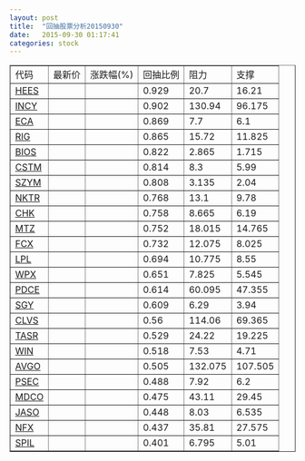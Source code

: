 ```yaml
---
layout: post
title:  "回抽股票分析20150930"
date:   2015-09-30 01:17:41
categories: stock
---
```

<script type="text/javascript">
var stockList = []
stockList.push('gb_hees');
stockList.push('gb_incy');
stockList.push('gb_eca');
stockList.push('gb_rig');
stockList.push('gb_bios');
stockList.push('gb_cstm');
stockList.push('gb_szym');
stockList.push('gb_nktr');
stockList.push('gb_chk');
stockList.push('gb_mtz');
stockList.push('gb_fcx');
stockList.push('gb_lpl');
stockList.push('gb_wpx');
stockList.push('gb_pdce');
stockList.push('gb_sgy');
stockList.push('gb_clvs');
stockList.push('gb_tasr');
stockList.push('gb_win');
stockList.push('gb_avgo');
stockList.push('gb_psec');
stockList.push('gb_mdco');
stockList.push('gb_jaso');
stockList.push('gb_nfx');
stockList.push('gb_spil');
</script>
<table border="1">
 <tr>
 <td>代码</td>
 <td>最新价</td>
 <td>涨跌幅(%)</td>
 <td>回抽比例</td>
 <td>阻力</td>
 <td>支撑</td>
</tr>
  <tr id="hees">
  <td><a href="http://stock.finance.sina.com.cn/usstock/quotes/HEES.html" target="_blank">HEES</a></td><td></td><td></td><td>0.929</td><td>20.7</td><td>16.21</td></tr>
  <tr id="incy">
  <td><a href="http://stock.finance.sina.com.cn/usstock/quotes/INCY.html" target="_blank">INCY</a></td><td></td><td></td><td>0.902</td><td>130.94</td><td>96.175</td></tr>
  <tr id="eca">
  <td><a href="http://stock.finance.sina.com.cn/usstock/quotes/ECA.html" target="_blank">ECA</a></td><td></td><td></td><td>0.869</td><td>7.7</td><td>6.1</td></tr>
  <tr id="rig">
  <td><a href="http://stock.finance.sina.com.cn/usstock/quotes/RIG.html" target="_blank">RIG</a></td><td></td><td></td><td>0.865</td><td>15.72</td><td>11.825</td></tr>
  <tr id="bios">
  <td><a href="http://stock.finance.sina.com.cn/usstock/quotes/BIOS.html" target="_blank">BIOS</a></td><td></td><td></td><td>0.822</td><td>2.865</td><td>1.715</td></tr>
  <tr id="cstm">
  <td><a href="http://stock.finance.sina.com.cn/usstock/quotes/CSTM.html" target="_blank">CSTM</a></td><td></td><td></td><td>0.814</td><td>8.3</td><td>5.99</td></tr>
  <tr id="szym">
  <td><a href="http://stock.finance.sina.com.cn/usstock/quotes/SZYM.html" target="_blank">SZYM</a></td><td></td><td></td><td>0.808</td><td>3.135</td><td>2.04</td></tr>
  <tr id="nktr">
  <td><a href="http://stock.finance.sina.com.cn/usstock/quotes/NKTR.html" target="_blank">NKTR</a></td><td></td><td></td><td>0.768</td><td>13.1</td><td>9.78</td></tr>
  <tr id="chk">
  <td><a href="http://stock.finance.sina.com.cn/usstock/quotes/CHK.html" target="_blank">CHK</a></td><td></td><td></td><td>0.758</td><td>8.665</td><td>6.19</td></tr>
  <tr id="mtz">
  <td><a href="http://stock.finance.sina.com.cn/usstock/quotes/MTZ.html" target="_blank">MTZ</a></td><td></td><td></td><td>0.752</td><td>18.015</td><td>14.765</td></tr>
  <tr id="fcx">
  <td><a href="http://stock.finance.sina.com.cn/usstock/quotes/FCX.html" target="_blank">FCX</a></td><td></td><td></td><td>0.732</td><td>12.075</td><td>8.025</td></tr>
  <tr id="lpl">
  <td><a href="http://stock.finance.sina.com.cn/usstock/quotes/LPL.html" target="_blank">LPL</a></td><td></td><td></td><td>0.694</td><td>10.775</td><td>8.55</td></tr>
  <tr id="wpx">
  <td><a href="http://stock.finance.sina.com.cn/usstock/quotes/WPX.html" target="_blank">WPX</a></td><td></td><td></td><td>0.651</td><td>7.825</td><td>5.545</td></tr>
  <tr id="pdce">
  <td><a href="http://stock.finance.sina.com.cn/usstock/quotes/PDCE.html" target="_blank">PDCE</a></td><td></td><td></td><td>0.614</td><td>60.095</td><td>47.355</td></tr>
  <tr id="sgy">
  <td><a href="http://stock.finance.sina.com.cn/usstock/quotes/SGY.html" target="_blank">SGY</a></td><td></td><td></td><td>0.609</td><td>6.29</td><td>3.94</td></tr>
  <tr id="clvs">
  <td><a href="http://stock.finance.sina.com.cn/usstock/quotes/CLVS.html" target="_blank">CLVS</a></td><td></td><td></td><td>0.56</td><td>114.06</td><td>69.365</td></tr>
  <tr id="tasr">
  <td><a href="http://stock.finance.sina.com.cn/usstock/quotes/TASR.html" target="_blank">TASR</a></td><td></td><td></td><td>0.529</td><td>24.22</td><td>19.225</td></tr>
  <tr id="win">
  <td><a href="http://stock.finance.sina.com.cn/usstock/quotes/WIN.html" target="_blank">WIN</a></td><td></td><td></td><td>0.518</td><td>7.53</td><td>4.71</td></tr>
  <tr id="avgo">
  <td><a href="http://stock.finance.sina.com.cn/usstock/quotes/AVGO.html" target="_blank">AVGO</a></td><td></td><td></td><td>0.505</td><td>132.075</td><td>107.505</td></tr>
  <tr id="psec">
  <td><a href="http://stock.finance.sina.com.cn/usstock/quotes/PSEC.html" target="_blank">PSEC</a></td><td></td><td></td><td>0.488</td><td>7.92</td><td>6.2</td></tr>
  <tr id="mdco">
  <td><a href="http://stock.finance.sina.com.cn/usstock/quotes/MDCO.html" target="_blank">MDCO</a></td><td></td><td></td><td>0.475</td><td>43.11</td><td>29.45</td></tr>
  <tr id="jaso">
  <td><a href="http://stock.finance.sina.com.cn/usstock/quotes/JASO.html" target="_blank">JASO</a></td><td></td><td></td><td>0.448</td><td>8.03</td><td>6.535</td></tr>
  <tr id="nfx">
  <td><a href="http://stock.finance.sina.com.cn/usstock/quotes/NFX.html" target="_blank">NFX</a></td><td></td><td></td><td>0.437</td><td>35.81</td><td>27.575</td></tr>
  <tr id="spil">
  <td><a href="http://stock.finance.sina.com.cn/usstock/quotes/SPIL.html" target="_blank">SPIL</a></td><td></td><td></td><td>0.401</td><td>6.795</td><td>5.01</td></tr>
</table>
